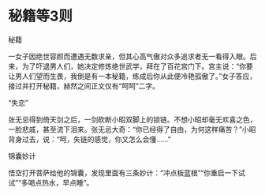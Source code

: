 # 秘籍等3则

秘籍 

一女子因绝世容颜而遭遇无数求亲，但其心高气傲对众多追求者无一看得入眼。后来，为了吓退男人们，她决定修炼绝世武学，拜在了百花宫门下。宫主说：“你要让男人们望而生畏，我倒是有一本秘籍，练成后你从此便冷艳孤傲了。”女子答应，接过并打开秘籍，赫然之间正文仅有“呵呵”二字。 

“失恋” 

张无忌得到倚天剑之后，一剑砍断小昭双脚上的锁链。不想小昭却毫无欢喜之色，一脸悲戚，甚至流下泪来。张无忌大奇：“你已经得了自由，为何这样痛苦？”小昭背身过去，说：“呵，失链的感觉，你又怎么会懂……” 

锦囊妙计 

悟空打开菩萨给他的锦囊，发现里面有三条妙计：“冲点板蓝根”“你重启一下试试”“多喝点热水，早点睡”。